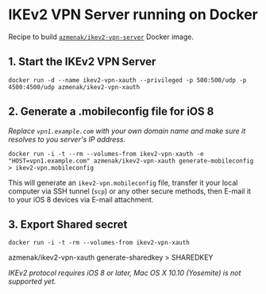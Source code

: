 # IKEv2 VPN Server running on Docker

Recipe to build [`azmenak/ikev2-vpn-server`](https://registry.hub.docker.com/u/azmenak/ikev2-vpn-server/) Docker image.

## 1. Start the IKEv2 VPN Server

    docker run -d --name ikev2-vpn-xauth --privileged -p 500:500/udp -p 4500:4500/udp azmenak/ikev2-vpn-xauth

## 2. Generate a .mobileconfig file for iOS 8

*Replace `vpn1.example.com` with your own domain name and make sure it resolves to you server's IP address.*

    docker run -i -t --rm --volumes-from ikev2-vpn-xauth -e "HOST=vpn1.example.com" azmenak/ikev2-vpn-xauth generate-mobileconfig > ikev2-vpn.mobileconfig

This will generate an `ikev2-vpn.mobileconfig` file, transfer it your local computer via SSH tunnel (`scp`) or any other secure methods, then E-mail it to your iOS 8 devices via E-mail attachment.

## 3. Export Shared secret

    docker run -i -t -rm --volumes-from ikev2-vpn-xauth
azmenak/ikev2-vpn-xauth generate-sharedkey > SHAREDKEY

*IKEv2 protocol requires iOS 8 or later, Mac OS X 10.10 (Yosemite) is not supported yet.*
